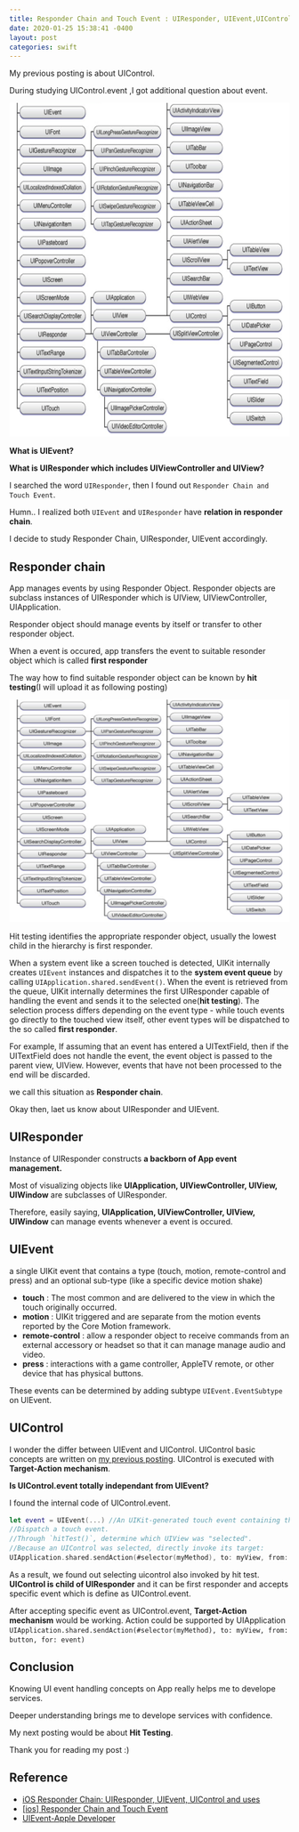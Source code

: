 ```yaml
---
title: Responder Chain and Touch Event : UIResponder, UIEvent,UIControl.
date: 2020-01-25 15:38:41 -0400
layout: post
categories: swift
---
```


My previous posting is about UIControl.

During studying UIControl.event ,I got additional question about event.

<img src="/images/responder/responder1.png" width="600" height="600">

__What is UIEvent?__

__What is UIResponder which includes UIViewController and UIView?__

I searched the word `UIResponder`, then I found out `Responder Chain and Touch Event`.

Humn.. I realized both `UIEvent` and `UIResponder` have __relation in responder chain__.

I decide to study Responder Chain, UIResponder, UIEvent accordingly.

## Responder chain
App manages events by using Responder Object. 
Responder objects are subclass instances of UIResponder which is UIView, UIViewController, UIApplication.

Responder object should manage events by itself or transfer to other responder object.

When a event is occured, app transfers the event to suitable resonder object which is called __first responder__

The way how to find suitable responder object can be known by __hit testing__(I will upload it as  following posting)

<img src="/images/responder/responder1.png" width="600" height="400">

Hit testing identifies the appropriate responder object, usually the lowest child in the hierarchy is first responder.

When a system event like a screen touched is detected, UIKit internally creates `UIEvent` instances and dispatches it to the __system event queue__ by calling `UIApplication.shared.sendEvent()`. When the event is retrieved from the queue, UIKit internally determines the first UIResponder capable of handling the event and sends it to the selected one(__hit testing__). The selection process differs depending on the event type - while touch events go directly to the touched view itself, other event types will be dispatched to the so called __first responder__.

For example, If assuming that an event has entered a UITextField, then if the UITextField does not handle the event, the event object is passed to the parent view, UIView. However, events that have not been processed to the end will be discarded.

we call this situation as __Responder chain__.

Okay then, laet us know about UIResponder and UIEvent. 


## UIResponder
Instance of UIResponder constructs __a backborn of App event management.__

Most of visualizing objects like __UIApplication, UIViewController, UIView, UIWindow__ are subclasses of  UIResponder.

Therefore, easily saying, __UIApplication, UIViewController, UIView, UIWindow__  can manage events whenever a event is occured.


## UIEvent
a single UIKit event that contains a type (touch, motion, remote-control and press) and an optional sub-type (like a specific device motion shake)

- __touch__ : The most common and are delivered to the view in which the touch originally occurred.
- __motion__ :  UIKit triggered and are separate from the motion events reported by the Core Motion framework.
- __remote-control__ :  allow a responder object to receive commands from an external accessory or headset so that it can manage manage audio and video.
- __press__ : interactions with a game controller, AppleTV remote, or other device that has physical buttons. 

These events can be determined by adding subtype `UIEvent.EventSubtype` on UIEvent.

## UIControl
I wonder the differ between UIEvent and UIControl. UIControl basic concepts are written on [my previous posting](https://dev-wd.github.io/swift/uicontrol/). UIControl is executed with __Target-Action mechanism__.

__Is UIControl.event totally independant from UIEvent?__

I found the internal code of UIControl.event. 

```swift
let event = UIEvent(...) //An UIKit-generated touch event containing the touch position and properties.
//Dispatch a touch event.
//Through `hitTest()`, determine which UIView was "selected".
//Because an UIControl was selected, directly invoke its target:
UIApplication.shared.sendAction(#selector(myMethod), to: myView, from: button, for: event)
```
As a result, we found out selecting uicontrol also invoked by hit test.
__UIControl is child of UIResponder__ and it can be first responder and accepts specific event which is define as UIControl.event.

After accepting specific event as UIControl.event, __Target-Action mechanism__ would be working.
Action could be supported by UIApplication `UIApplication.shared.sendAction(#selector(myMethod), to: myView, from: button, for: event)`

## Conclusion
Knowing UI event handling concepts on App really helps me to develope services.

Deeper understanding brings me to develope services with confidence.

My next posting would be about __Hit Testing__.

Thank you for reading my post :) 

## Reference
- [iOS Responder Chain: UIResponder, UIEvent, UIControl and uses](https://swiftrocks.com/understanding-the-ios-responder-chain.html)
- [[ios] Responder Chain and Touch Event](https://baked-corn.tistory.com/129)
- [UIEvent-Apple Developer](https://developer.apple.com/documentation/uikit/uievent)
